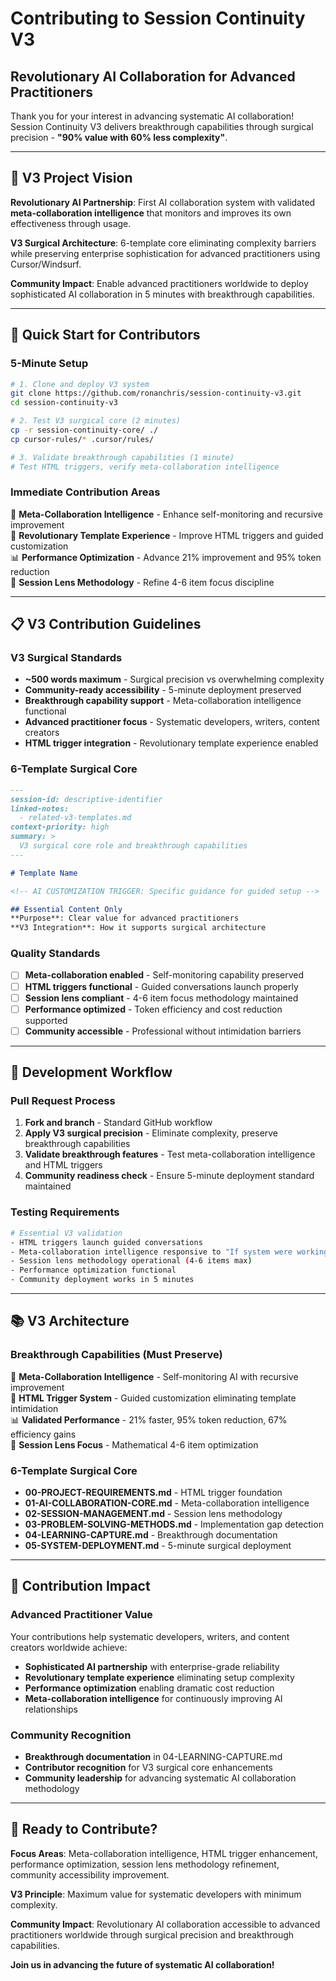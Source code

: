# Contributing to Session Continuity V3

## Revolutionary AI Collaboration for Advanced Practitioners

Thank you for your interest in advancing systematic AI collaboration! Session Continuity V3 delivers breakthrough capabilities through surgical precision - **"90% value with 60% less complexity"**.

---

## 🎯 **V3 Project Vision**

**Revolutionary AI Partnership**: First AI collaboration system with validated **meta-collaboration intelligence** that monitors and improves its own effectiveness through usage.

**V3 Surgical Architecture**: 6-template core eliminating complexity barriers while preserving enterprise sophistication for advanced practitioners using Cursor/Windsurf.

**Community Impact**: Enable advanced practitioners worldwide to deploy sophisticated AI collaboration in 5 minutes with breakthrough capabilities.

---

## 🚀 **Quick Start for Contributors**

### **5-Minute Setup**
```bash
# 1. Clone and deploy V3 system
git clone https://github.com/ronanchris/session-continuity-v3.git
cd session-continuity-v3

# 2. Test V3 surgical core (2 minutes)
cp -r session-continuity-core/ ./
cp cursor-rules/* .cursor/rules/

# 3. Validate breakthrough capabilities (1 minute)
# Test HTML triggers, verify meta-collaboration intelligence
```

### **Immediate Contribution Areas**
🧠 **Meta-Collaboration Intelligence** - Enhance self-monitoring and recursive improvement  
🚀 **Revolutionary Template Experience** - Improve HTML triggers and guided customization  
📊 **Performance Optimization** - Advance 21% improvement and 95% token reduction  
🎯 **Session Lens Methodology** - Refine 4-6 item focus discipline  

---

## 📋 **V3 Contribution Guidelines**

### **V3 Surgical Standards**
- **~500 words maximum** - Surgical precision vs overwhelming complexity
- **Community-ready accessibility** - 5-minute deployment preserved
- **Breakthrough capability support** - Meta-collaboration intelligence functional
- **Advanced practitioner focus** - Systematic developers, writers, content creators
- **HTML trigger integration** - Revolutionary template experience enabled

### **6-Template Surgical Core**
```markdown
---
session-id: descriptive-identifier
linked-notes:
  - related-v3-templates.md
context-priority: high
summary: >
  V3 surgical core role and breakthrough capabilities
---

# Template Name

<!-- AI CUSTOMIZATION TRIGGER: Specific guidance for guided setup -->

## Essential Content Only
**Purpose**: Clear value for advanced practitioners
**V3 Integration**: How it supports surgical architecture
```

### **Quality Standards**
- [ ] **Meta-collaboration enabled** - Self-monitoring capability preserved
- [ ] **HTML triggers functional** - Guided conversations launch properly
- [ ] **Session lens compliant** - 4-6 item focus methodology maintained
- [ ] **Performance optimized** - Token efficiency and cost reduction supported
- [ ] **Community accessible** - Professional without intimidation barriers

---

## 🔧 **Development Workflow**

### **Pull Request Process**
1. **Fork and branch** - Standard GitHub workflow
2. **Apply V3 surgical precision** - Eliminate complexity, preserve breakthrough capabilities
3. **Validate breakthrough features** - Test meta-collaboration intelligence and HTML triggers
4. **Community readiness check** - Ensure 5-minute deployment standard maintained

### **Testing Requirements**
```bash
# Essential V3 validation
- HTML triggers launch guided conversations
- Meta-collaboration intelligence responsive to "If system were working..." questions
- Session lens methodology operational (4-6 items max)
- Performance optimization functional
- Community deployment works in 5 minutes
```

---

## 📚 **V3 Architecture**

### **Breakthrough Capabilities (Must Preserve)**
🧠 **Meta-Collaboration Intelligence** - Self-monitoring AI with recursive improvement  
🚀 **HTML Trigger System** - Guided customization eliminating template intimidation  
📊 **Validated Performance** - 21% faster, 95% token reduction, 67% efficiency gains  
🎯 **Session Lens Focus** - Mathematical 4-6 item optimization  

### **6-Template Surgical Core**
- **00-PROJECT-REQUIREMENTS.md** - HTML trigger foundation
- **01-AI-COLLABORATION-CORE.md** - Meta-collaboration intelligence
- **02-SESSION-MANAGEMENT.md** - Session lens methodology  
- **03-PROBLEM-SOLVING-METHODS.md** - Implementation gap detection
- **04-LEARNING-CAPTURE.md** - Breakthrough documentation
- **05-SYSTEM-DEPLOYMENT.md** - 5-minute surgical deployment

---

## 🎯 **Contribution Impact**

### **Advanced Practitioner Value**
Your contributions help systematic developers, writers, and content creators worldwide achieve:
- **Sophisticated AI partnership** with enterprise-grade reliability
- **Revolutionary template experience** eliminating setup complexity
- **Performance optimization** enabling dramatic cost reduction
- **Meta-collaboration intelligence** for continuously improving AI relationships

### **Community Recognition**
- **Breakthrough documentation** in 04-LEARNING-CAPTURE.md
- **Contributor recognition** for V3 surgical core enhancements
- **Community leadership** for advancing systematic AI collaboration methodology

---

## 🚀 **Ready to Contribute?**

**Focus Areas**: Meta-collaboration intelligence, HTML trigger enhancement, performance optimization, session lens methodology refinement, community accessibility improvement.

**V3 Principle**: Maximum value for systematic developers with minimum complexity.

**Community Impact**: Revolutionary AI collaboration accessible to advanced practitioners worldwide through surgical precision and breakthrough capabilities.

**Join us in advancing the future of systematic AI collaboration!**